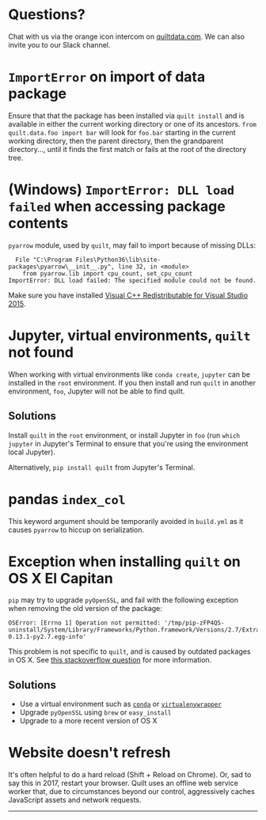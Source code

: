 # Questions?
Chat with us via the orange icon intercom on [quiltdata.com](https://quiltdata.com). We can also invite you to our Slack channel.

# `ImportError` on import of data package
Ensure that that the package has been installed via `quilt install` and is available in either the current working directory or one of its ancestors. `from quilt.data.foo import bar` will look for `foo.bar` starting in the current working directory, then the parent directory, then the grandparent directory..., until it finds the first match or fails at the root of the directory tree.

# (Windows) `ImportError: DLL load failed` when accessing package contents
`pyarrow` module, used by `quilt`, may fail to import because of missing DLLs:
```
  File "C:\Program Files\Python36\lib\site-packages\pyarrow\__init__.py", line 32, in <module>
    from pyarrow.lib import cpu_count, set_cpu_count
ImportError: DLL load failed: The specified module could not be found.
```

Make sure you have installed [Visual C++ Redistributable for Visual Studio 2015](https://www.microsoft.com/en-us/download/details.aspx?id=48145).

# Jupyter, virtual environments, `quilt` not found
When working with virtual environments like `conda create`, `jupyter` can be installed in the `root` environment. If you then install and run `quilt` in another environment, `foo`, Jupyter will not be able to find quilt.

## Solutions
Install `quilt` in the `root` environment, or install Jupyter in `foo` (run `which jupyter` in Jupyter's Terminal to ensure that you're using the environment local Jupyter).

Alternatively, `pip install quilt` from Jupyter's Terminal.

# pandas `index_col`
This keyword argument should be temporarily avoided in `build.yml` as it causes `pyarrow` to hiccup on serialization.

# Exception when installing `quilt` on OS X El Capitan

`pip` may try to upgrade `pyOpenSSL`, and fail with the following exception when removing the old version of the package:
```
OSError: [Errno 1] Operation not permitted: '/tmp/pip-zFP4QS-uninstall/System/Library/Frameworks/Python.framework/Versions/2.7/Extras/lib/python/pyOpenSSL-0.13.1-py2.7.egg-info'
```

This problem is not specific to `quilt`, and is caused by outdated packages in OS X. See [this stackoverflow question](https://stackoverflow.com/questions/31900008/oserror-errno-1-operation-not-permitted-when-installing-scrapy-in-osx-10-11) for more information.

## Solutions
- Use a virtual environment such as [`conda`](https://conda.io/docs/installation.html) or [`virtualenvwrapper`](https://virtualenvwrapper.readthedocs.io/en/latest/)
- Upgrade `pyOpenSSL` using `brew` or `easy_install`
- Upgrade to a more recent version of OS X

# Website doesn't refresh
It's often helpful to do a hard reload (Shift + Reload on Chrome). Or, sad to say this in 2017, restart your browser. Quilt uses an offline web service worker that, due to circumstances beyond our control, aggressively caches JavaScript assets and network requests.

***